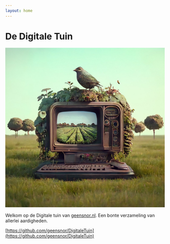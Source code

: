 ```yaml
---
layout: home
---
```



# De Digitale Tuin

![digitale tuin plaatje](/assets/images/2023-03-27%2020.11.38.jpg)

Welkom op de Digitale tuin van [geensnor.nl](http://www.geensnor.nl). Een bonte verzameling van allerlei aardigheden.

[https://github.com/geensnor/DigitaleTuin](https://github.com/geensnor/DigitaleTuin)
